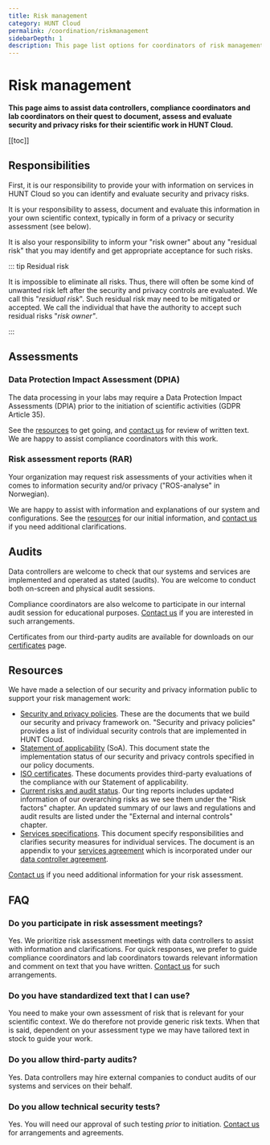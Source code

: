 ```yaml
---
title: Risk management
category: HUNT Cloud
permalink: /coordination/riskmanagement
sidebarDepth: 1
description: This page list options for coordinators of risk management guidance in HUNT Cloud.
---
```


# Risk management

**This page aims to assist data controllers, compliance coordinators and lab coordinators on their quest to document, assess and evaluate security and privacy risks for their scientific work in HUNT Cloud.** 

[[toc]]


## Responsibilities

First, it is our responsibility to provide your with information on services in HUNT Cloud so you can identify and evaluate security and privacy risks. 

It is your responsibility to assess, document and evaluate this information in your own scientific context, typically in form of a privacy or security assessment (see below). 

It is also your responsibility to inform your "risk owner" about any "residual risk" that you may identify and get appropriate acceptance for such risks.

::: tip Residual risk

It is impossible to eliminate all risks. Thus, there will often be some kind of unwanted risk left after the security and privacy controls are evaluated. We call this "*residual risk*". Such residual risk may need to be mitigated or accepted. We call the individual that have the authority to accept such residual risks "*risk owner"*.

::: 


## Assessments

### Data Protection Impact Assessment (DPIA)

The data processing in your labs may require a Data Protection Impact Assessments (DPIA) prior to the initiation of scientific activities (GDPR Article 35).

See the [resources](/coordination/riskmanagement/#resources) to get going, and [contact us](/contact) for review of written text. We are happy to assist compliance coordinators with this work. 

### Risk assessment reports (RAR)

Your organization may request risk assessments of your activities when it comes to information security and/or privacy ("ROS-analyse" in Norwegian). 

We are happy to assist with information and explanations of our system and configurations. See the [resources](/coordination/riskmanagement/#resources) for our initial information, and [contact us](/contact) if you need additional clarifications. 

## Audits

Data controllers are welcome to check that our systems and services are implemented and operated as stated (audits). You are welcome to conduct both on-screen and physical audit sessions.

Compliance coordinators are also welcome to participate in our internal audit session for educational purposes. [Contact us](/contact) if you are interested in such arrangements. 

Certificates from our third-party audits are available for downloads on our [certificates](/certificates/) page.

## Resources

We have made a selection of our security and privacy information public to support your risk management work:

- [Security and privacy policies](/policies). These are the documents that we build our security and privacy framework on. "Security and privacy policies" provides a list of individual security controls that are implemented in HUNT Cloud.
- [Statement of applicability](/certificates/) (SoA). This document state the implementation status of our security and privacy controls specified in our policy documents. 
- [ISO certificates](/certificates/). These documents provides third-party evaluations of the compliance with our Statement of applicability.
- [Current risks and audit status](/tingweek/#reports). Our ting reports includes updated information of our overarching risks as we see them under the "Risk factors" chapter. An updated summary of our laws and regulations and audit results are listed under the "External and internal controls" chapter. 
- [Services specifications](/services/specifications/). This document specify responsibilities and clarifies security measures for individual services. The document is an appendix to your [services agreement](agreements/overview/#services-agreement) which is incorporated under our [data controller agreement](/agreements/overview/#data-processor-agreement).

[Contact us](/contact) if you need additional information for your risk assessment.

## FAQ

### Do you participate in risk assessment meetings? 

Yes. We prioritize risk assessment meetings with data controllers to assist with information and clarifications. For quick responses, we prefer to guide compliance coordinators and lab coordinators towards relevant information and comment on text that you have written. [Contact us](/contact) for such arrangements.

### Do you have standardized text that I can use? 

You need to make your own assessment of risk that is relevant for your scientific context. We do therefore not provide generic risk texts. When that is said, dependent on your assessment type we may have tailored text in stock to guide your work.

### Do you allow third-party audits? 

Yes. Data controllers may hire external companies to conduct audits of our systems and services on their behalf. 

### Do you allow technical security tests? 

Yes. You will need our approval of such testing *prior* to initiation. [Contact us](/contact) for arrangements and agreements.








